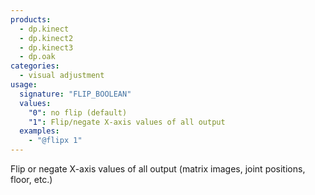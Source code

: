 ```yaml
---
products:
  - dp.kinect
  - dp.kinect2
  - dp.kinect3
  - dp.oak
categories:
  - visual adjustment
usage:
  signature: "FLIP_BOOLEAN"
  values:
    "0": no flip (default)
    "1": Flip/negate X-axis values of all output
  examples:
    - "@flipx 1"
---
```


Flip or negate X-axis values of all output (matrix images,
joint positions, floor, etc.)
